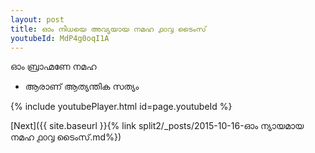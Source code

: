 ```yaml
---
layout: post
title: ഓം നിധയെ അവ്യയായ നമഹ ൧൦൮ ടൈംസ്
youtubeId: MdP4g0oqI1A
---
```

 
 
 ഓം ബ്രാഹ്മണേ നമഹ 
 
 -  ആരാണ് ആത്യന്തിക സത്യം 
 
  
 
  
 
 
 
 
 
 


{% include youtubePlayer.html id=page.youtubeId %}
 
[Next]({{ site.baseurl }}{% link  split2/_posts/2015-10-16-ഓം ന്യായമായ നമഹ ൧൦൮ ടൈംസ്.md%})
 
